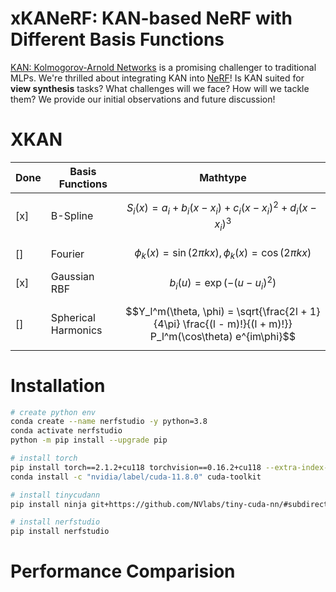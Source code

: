# xKANeRF: KAN-based NeRF with Different Basis Functions

[KAN: Kolmogorov-Arnold Networks](https://arxiv.org/abs/2404.19756) is a promising challenger to traditional MLPs. We're thrilled about integrating KAN into [NeRF](https://www.matthewtancik.com/nerf)! Is KAN suited for **view synthesis** tasks? What challenges will we face? How will we tackle them? We provide our initial observations and future discussion!

# XKAN
| Done | Basis Functions | Mathtype |
|--------|---------| -------------|
| [x] | B-Spline | $$S_i(x) = a_i + b_i(x - x_i) + c_i(x - x_i)^2 + d_i(x - x_i)^3$$|
| [] | Fourier | $$ \phi_k(x) = \sin(2\pi kx), \phi_k(x) = \cos(2\pi kx) $$ |
| [x] | Gaussian RBF | $$b_{i}(u)=\exp(-(u-u_i)^2)$$|
| [] | Spherical Harmonics | $$Y_l^m(\theta, \phi) = \sqrt{\frac{2l + 1}{4\pi} \frac{(l - m)!}{(l + m)!}} P_l^m(\cos\theta) e^{im\phi}$$|



# Installation

```bash
# create python env
conda create --name nerfstudio -y python=3.8
conda activate nerfstudio
python -m pip install --upgrade pip

# install torch
pip install torch==2.1.2+cu118 torchvision==0.16.2+cu118 --extra-index-url https://download.pytorch.org/whl/cu118
conda install -c "nvidia/label/cuda-11.8.0" cuda-toolkit

# install tinycudann
pip install ninja git+https://github.com/NVlabs/tiny-cuda-nn/#subdirectory=bindings/torch

# install nerfstudio
pip install nerfstudio
```

# Performance Comparision
